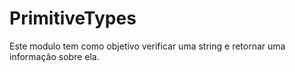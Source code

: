# PrimitiveTypes
Este modulo tem como objetivo verificar uma string e retornar uma informação sobre ela.
